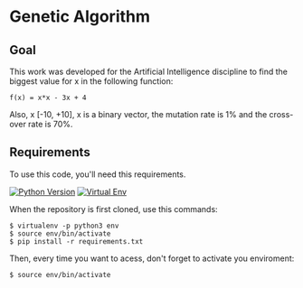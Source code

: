 # Genetic Algorithm

## Goal
This work was developed for the Artificial Intelligence discipline to find the biggest value for x in the following function:

```
f(x) = x*x - 3x + 4
```

Also, x [-10, +10], x is a binary vector, the mutation rate is 1% and the cross-over rate is 70%.

## Requirements
To use this code, you'll need this requirements.   

[![Python Version](https://img.shields.io/badge/python-3.8.2-green)](https://www.python.org/downloads/release/python-382/)
[![Virtual Env](https://img.shields.io/badge/virtual--env-20.0.32-red)](https://virtualenv.pypa.io/en/latest/)

When the repository is first cloned, use this commands:
```
$ virtualenv -p python3 env
$ source env/bin/activate
$ pip install -r requirements.txt
```

Then, every time you want to acess, don't forget to activate you enviroment:
```
$ source env/bin/activate
```
